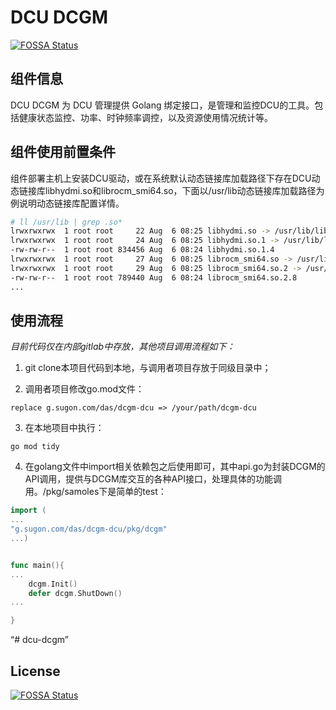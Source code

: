 # DCU DCGM
[![FOSSA Status](https://app.fossa.com/api/projects/git%2Bgithub.com%2FProject-HAMi%2Fdcu-dcgm.svg?type=shield)](https://app.fossa.com/projects/git%2Bgithub.com%2FProject-HAMi%2Fdcu-dcgm?ref=badge_shield)


## 组件信息

DCU DCGM 为 DCU 管理提供 Golang 绑定接口，是管理和监控DCU的工具。包括健康状态监控、功率、时钟频率调控，以及资源使用情况统计等。

## 组件使用前置条件

组件部署主机上安装DCU驱动，或在系统默认动态链接库加载路径下存在DCU动态链接库libhydmi.so和librocm_smi64.so，下面以/usr/lib动态链接库加载路径为例说明动态链接库配置详情。
```bash
# ll /usr/lib | grep .so*
lrwxrwxrwx  1 root root     22 Aug  6 08:25 libhydmi.so -> /usr/lib/libhydmi.so.1
lrwxrwxrwx  1 root root     24 Aug  6 08:25 libhydmi.so.1 -> /usr/lib/libhydmi.so.1.4
-rw-rw-r--  1 root root 834456 Aug  6 08:24 libhydmi.so.1.4
lrwxrwxrwx  1 root root     27 Aug  6 08:25 librocm_smi64.so -> /usr/lib/librocm_smi64.so.2
lrwxrwxrwx  1 root root     29 Aug  6 08:25 librocm_smi64.so.2 -> /usr/lib/librocm_smi64.so.2.8
-rw-rw-r--  1 root root 789440 Aug  6 08:24 librocm_smi64.so.2.8
...
```

## 使用流程

*目前代码仅在内部gitlab中存放，其他项目调用流程如下：*

1. git clone本项目代码到本地，与调用者项目存放于同级目录中；

2. 调用者项目修改go.mod文件：

```
replace g.sugon.com/das/dcgm-dcu => /your/path/dcgm-dcu
```

3. 在本地项目中执行：

```
go mod tidy
```

4. 在golang文件中import相关依赖包之后使用即可，其中api.go为封装DCGM的API调用，提供与DCGM库交互的各种API接口，处理具体的功能调用。/pkg/samoles下是简单的test：

```go
import (
...
"g.sugon.com/das/dcgm-dcu/pkg/dcgm"
...)


func main(){
...
	dcgm.Init()
    defer dcgm.ShutDown()
...

}
```

“# dcu-dcgm”


## License
[![FOSSA Status](https://app.fossa.com/api/projects/git%2Bgithub.com%2FProject-HAMi%2Fdcu-dcgm.svg?type=large)](https://app.fossa.com/projects/git%2Bgithub.com%2FProject-HAMi%2Fdcu-dcgm?ref=badge_large)